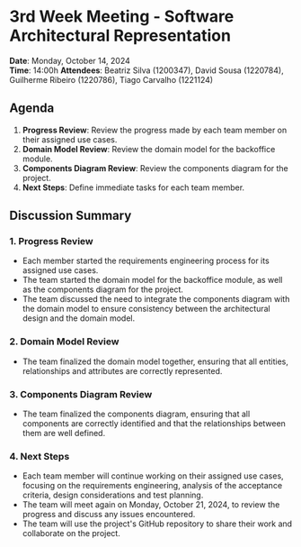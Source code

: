 # 3rd Week Meeting - Software Architectural Representation

**Date**: Monday, October 14, 2024  
**Time**: 14:00h
**Attendees**: Beatriz Silva (1200347), David Sousa (1220784), Guilherme Ribeiro (1220786), Tiago Carvalho (1221124)

## Agenda

1. **Progress Review**: Review the progress made by each team member on their assigned use cases.
2. **Domain Model Review**: Review the domain model for the backoffice module.
3. **Components Diagram Review**: Review the components diagram for the project.
4. **Next Steps**: Define immediate tasks for each team member.

## Discussion Summary

### 1. Progress Review

- Each member started the requirements engineering process for its assigned use cases.
- The team started the domain model for the backoffice module, as well as the components diagram for the project.
- The team discussed the need to integrate the components diagram with the domain model to ensure consistency between the architectural design and the domain model.

### 2. Domain Model Review

- The team finalized the domain model together, ensuring that all entities, relationships and attributes are correctly represented.

### 3. Components Diagram Review

- The team finalized the components diagram, ensuring that all components are correctly identified and that the relationships between them are well defined.

### 4. Next Steps

- Each team member will continue working on their assigned use cases, focusing on the requirements engineering, analysis of the acceptance criteria, design considerations and test planning.
- The team will meet again on Monday, October 21, 2024, to review the progress and discuss any issues encountered.
- The team will use the project's GitHub repository to share their work and collaborate on the project.
